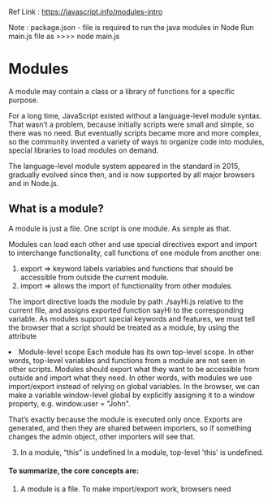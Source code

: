 Ref Link : https://javascript.info/modules-intro

Note : package.json - file is required to run the java modules in Node
       Run main.js file as >>>> node main.js


# Modules
A module may contain a class or a library of functions for a specific purpose.

For a long time, JavaScript existed without a language-level module syntax. 
That wasn’t a problem, because initially scripts were small and simple, so there was no need.
But eventually scripts became more and more complex, so the community invented a variety of ways to organize code into modules, 
special libraries to load modules on demand.

The language-level module system appeared in the standard in 2015, gradually evolved since then, 
and is now supported by all major browsers and in Node.js.


## What is a module?
A module is just a file. One script is one module. As simple as that.

Modules can load each other and use special directives export and import to interchange functionality, 
call functions of one module from another one:

1. export => keyword labels variables and functions that should be accessible from outside the current module.
2. import => allows the import of functionality from other modules.

The import directive loads the module by path ./sayHi.js relative to the current file, 
and assigns exported function sayHi to the corresponding variable.
As modules support special keywords and features, we must tell the browser that a script should be 
treated as a module, by using the attribute <script type="module">.
The browser automatically fetches and evaluates the imported module (and its imports if needed), and then runs the script.

## Modules work only via HTTP(s), not locally
If you try to open a web-page locally, via file:// protocol, you’ll find that import/export directives don’t work. 
Use a local web-server, such as static-server or use the “live server” capability of your editor, 
such as 'VS Code Live Server Extension' to test modules.

## Core module features
There are core features, valid both for browser and server-side JavaScript.
1. Always “use strict”
   Modules always work in strict mode. E.g. assigning to an undeclared variable will give an error.
   <script type="module">
    a = 5; // error
   </script>
2. Module-level scope
   Each module has its own top-level scope. In other words, top-level variables and functions from a module are not seen in other scripts.
   Modules should export what they want to be accessible from outside and import what they need.
   In other words, with modules we use import/export instead of relying on global variables.
   In the browser, we can make a variable window-level global by explicitly assigning it to a window property, e.g. window.user = "John".

That’s exactly because the module is executed only once. Exports are generated, and then they are shared between importers, so if something changes the admin object, other importers will see that.

3. In a module, “this” is undefined
   In a module, top-level 'this' is undefined.
   

#### To summarize, the core concepts are:

1. A module is a file. To make import/export work, browsers need <script type="module">. 
   Modules have several differences:
    a. Deferred by default.
    b. Async works on inline scripts.
    c. To load external scripts from another origin (domain/protocol/port), CORS headers are needed.
    d. Duplicate external scripts are ignored.
2. Modules have their own, local top-level scope and interchange functionality via import/export.
3. Modules always 'use strict'.
4. Module code is executed only once. Exports are created once and shared between importers.  

### Remember:
1. Import needs curly braces for named exports and doesn’t need them for the default one.
2. If importing everything * as an object, then the default property is exactly the default export.
3. Named exports force us to use exactly the right name to import but while for a default export, 
   we always choose the name when importing.


## Re-export
“Re-export” syntax 'export ... from ...' allows to import things and immediately 
export them (possibly under another name)
The notable difference of export ... from compared to import/export is that re-exported modules aren’t available in the current file.
       
```shell
   export {sayHi} from './say.js'; // re-export sayHi
   export {default as User} from './user.js'; // re-export default
```


## Dynamic imports
### The import() expression
The import(module) expression loads the module and returns a promise that resolves into a module object that contains all its exports. It can be called from any place in the code.

```shell
   let modulePath = prompt("Which module to load?");

   import(modulePath)
   .then(obj => <module object>)
   .catch(err => <loading error, e.g. if no such module>)
```

<ul>
<li>Dynamic imports work in regular scripts, they don’t require 'script type="module"'.</li>
<li>Although import() looks like a function call, it’s a special syntax that just happens to use parentheses (similar to super()).
So we can’t copy import to a variable or use call/apply with it. It’s not a function.</li>



